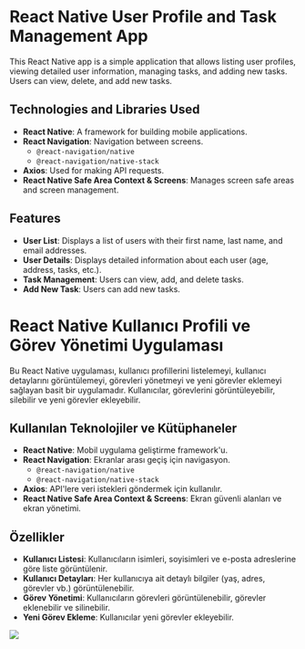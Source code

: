 # React Native User Profile and Task Management App

This React Native app is a simple application that allows listing user profiles, viewing detailed user information, managing tasks, and adding new tasks. Users can view, delete, and add new tasks.

## Technologies and Libraries Used

- **React Native**: A framework for building mobile applications.
- **React Navigation**: Navigation between screens.
  - `@react-navigation/native`
  - `@react-navigation/native-stack`
- **Axios**: Used for making API requests.
- **React Native Safe Area Context & Screens**: Manages screen safe areas and screen management.

## Features

- **User List**: Displays a list of users with their first name, last name, and email addresses.
- **User Details**: Displays detailed information about each user (age, address, tasks, etc.).
- **Task Management**: Users can view, add, and delete tasks.
- **Add New Task**: Users can add new tasks.

# React Native Kullanıcı Profili ve Görev Yönetimi Uygulaması

Bu React Native uygulaması, kullanıcı profillerini listelemeyi, kullanıcı detaylarını görüntülemeyi, görevleri yönetmeyi ve yeni görevler eklemeyi sağlayan basit bir uygulamadır. Kullanıcılar, görevlerini görüntüleyebilir, silebilir ve yeni görevler ekleyebilir.

## Kullanılan Teknolojiler ve Kütüphaneler

- **React Native**: Mobil uygulama geliştirme framework'u.
- **React Navigation**: Ekranlar arası geçiş için navigasyon.
  - `@react-navigation/native`
  - `@react-navigation/native-stack`
- **Axios**: API'lere veri istekleri göndermek için kullanılır.
- **React Native Safe Area Context & Screens**: Ekran güvenli alanları ve ekran yönetimi.

## Özellikler

- **Kullanıcı Listesi**: Kullanıcıların isimleri, soyisimleri ve e-posta adreslerine göre liste görüntülenir.
- **Kullanıcı Detayları**: Her kullanıcıya ait detaylı bilgiler (yaş, adres, görevler vb.) görüntülenebilir.
- **Görev Yönetimi**: Kullanıcıların görevleri görüntülenebilir, görevler eklenebilir ve silinebilir.
- **Yeni Görev Ekleme**: Kullanıcılar yeni görevler ekleyebilir.

![](https://github.com/Rasime-Dumlupunar/user-profile-react-native/blob/main/user-task.gif)

